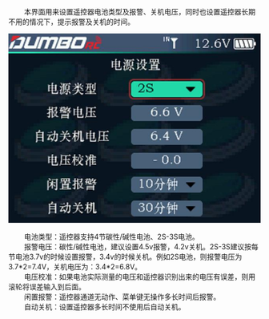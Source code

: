         本界面用来设置遥控器电池类型及报警、关机电压，同时也设置遥控器长期不用的情况下，提示报警及关机的时间。

![](../pic/461.jpg)

        电池类型：遥控器支持4节碳性/碱性电池、2S-3S电池。<br/>        报警电压：碳性/碱性电池，建议设置4.5v报警，4.2v关机。2S-3S建议按每节电池3.7v的时候设置报警，3.4v的时候关机。例如2S电池，则报警电压为3.7\*2=7.4V，关机电压为：3.4\*2=6.8V。<br/>        电压校准：如果电池实际测量的电压和遥控器识别出来的电压有误差，则用滚轮将误差输入到后面。<br/>        闲置报警：遥控器通道无动作、菜单键无操作多长时间后报警。<br/>        自动关机：设置遥控器多长时间不使用后自动关机。
